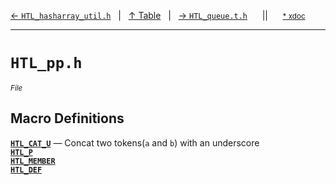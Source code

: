 [&#8592; `HTL_hasharray_util.h`](HTL_hasharray_util.h.md)&nbsp;&nbsp;&nbsp;|&nbsp;&nbsp;&nbsp;[&#8593; Table](table.md)&nbsp;&nbsp;&nbsp;|&nbsp;&nbsp;&nbsp;[&#8594; `HTL_queue.t.h`](HTL_queue.t.h.md)&nbsp;&nbsp;&nbsp;&nbsp;&nbsp;&nbsp;||&nbsp;&nbsp;&nbsp;&nbsp;&nbsp;&nbsp;<small>[\* xdoc](../xdoc/HTL_pp.h.xmd#L1)</small>
***

# `HTL_pp.h`
<small>*File*</small>  
## Macro Definitions
**[`HTL_CAT_U`](HTL_pp.h--htl_cat_u.md)** &#8213; Concat two tokens(`a` and `b`) with an underscore  
**[`HTL_P`](HTL_pp.h--htl_p.md)**  
**[`HTL_MEMBER`](HTL_pp.h--htl_member.md)**  
**[`HTL_DEF`](HTL_pp.h--htl_def.md)**  
